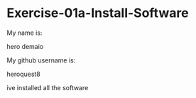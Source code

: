 # Exercise-01a-Install-Software
My name is: 

hero demaio

My github username is:

heroquest8

ive installed all the software
